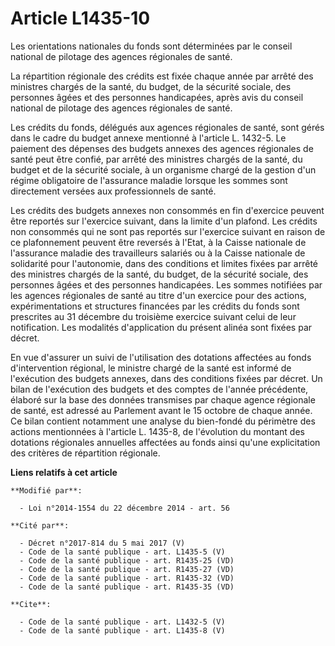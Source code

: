 # Article L1435-10

Les orientations nationales du fonds sont déterminées par le conseil national de pilotage des agences régionales de santé. 

La répartition régionale des crédits est fixée chaque année par arrêté des ministres chargés de la santé, du budget, de la
sécurité sociale, des personnes âgées et des personnes handicapées, après avis du conseil national de pilotage des agences
régionales de santé. 

Les crédits du fonds, délégués aux agences régionales de santé, sont gérés dans le cadre du budget annexe mentionné à
l'article L. 1432-5. Le paiement des dépenses des budgets annexes des agences régionales de santé peut être confié, par
arrêté des ministres chargés de la santé, du budget et de la sécurité sociale, à un organisme chargé de la gestion d'un
régime obligatoire de l'assurance maladie lorsque les sommes sont directement versées aux professionnels de santé. 

Les crédits des budgets annexes non consommés en fin d'exercice peuvent être reportés sur l'exercice suivant, dans la limite
d'un plafond. Les crédits non consommés qui ne sont pas reportés sur l'exercice suivant en raison de ce plafonnement peuvent
être reversés à l'Etat, à la Caisse nationale de l'assurance maladie des travailleurs salariés ou à la Caisse nationale de
solidarité pour l'autonomie, dans des conditions et limites fixées par arrêté des ministres chargés de la santé, du budget,
de la sécurité sociale, des personnes âgées et des personnes handicapées. Les sommes notifiées par les agences régionales de
santé au titre d'un exercice pour des actions, expérimentations et structures financées par les crédits du fonds sont
prescrites au 31 décembre du troisième exercice suivant celui de leur notification. Les modalités d'application du présent
alinéa sont fixées par décret. 

En vue d'assurer un suivi de l'utilisation des dotations affectées au fonds d'intervention régional, le ministre chargé de la
santé est informé de l'exécution des budgets annexes, dans des conditions fixées par décret. Un bilan de l'exécution des
budgets et des comptes de l'année précédente, élaboré sur la base des données transmises par chaque agence régionale de
santé, est adressé au Parlement avant le 15 octobre de chaque année. Ce bilan contient notamment une analyse du bien-fondé du
périmètre des actions mentionnées à l'article L. 1435-8, de l'évolution du montant des dotations régionales annuelles
affectées au fonds ainsi qu'une explicitation des critères de répartition régionale.

**Liens relatifs à cet article**

	**Modifié par**:

	  - Loi n°2014-1554 du 22 décembre 2014 - art. 56

	**Cité par**:

	  - Décret n°2017-814 du 5 mai 2017 (V)
	  - Code de la santé publique - art. L1435-5 (V)
	  - Code de la santé publique - art. R1435-25 (VD)
	  - Code de la santé publique - art. R1435-27 (VD)
	  - Code de la santé publique - art. R1435-32 (VD)
	  - Code de la santé publique - art. R1435-35 (VD)

	**Cite**:

	  - Code de la santé publique - art. L1432-5 (V)
	  - Code de la santé publique - art. L1435-8 (V)
